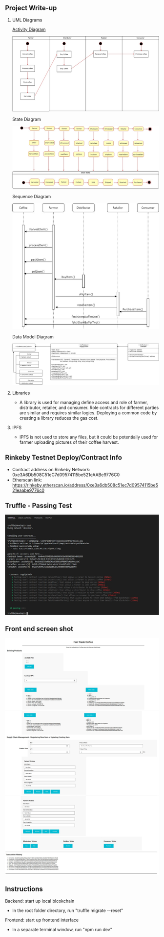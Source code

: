 

## Project Write-up
1. UML Diagrams

     <u>Activity Diagram</u> 
     
      ![Activity Diagram](https://raw.githubusercontent.com/RLNYC/udacity_SupplyChain/master/UML/outputs/Activity%20UML.jpg)
      
    State Diagram

      ![State Diagram](https://raw.githubusercontent.com/RLNYC/udacity_SupplyChain/master/UML/outputs/State%20UML.jpg)
      
    Sequence Diagram

     ![Sequence Diagram](https://raw.githubusercontent.com/RLNYC/udacity_SupplyChain/master/UML/outputs/Sequence%20UML.jpg)
     
    Data Model Diagram

     ![Data Model Diagram](https://raw.githubusercontent.com/RLNYC/udacity_SupplyChain/master/UML/outputs/Data%20Model%20UML.jpg)

2. Libraries
    - A library is used for managing define access and role of farmer, distributor, retailer, and consumer. Role contracts for different parties are similar and requires similar       logics. Deploying a common code by creating a library reduces the gas cost. 

3. IPFS
   - IPFS is not used to store any files, but it could be potentially used for farmer uploading pictures of their coffee harvest.  

## Rinkeby Testnet Deploy/Contract Info
- Contract address on Rinkeby Network: 0xe3A6Db508C51eC7d09574115be521eAABe9776C0
- Etherscan link: https://rinkeby.etherscan.io/address/0xe3a6db508c51ec7d09574115be521eaabe9776c0

## Truffle - Passing Test

   ![Passing Tests](https://raw.githubusercontent.com/RLNYC/udacity_SupplyChain/master/screenshots/passing%20tests.jpg)

## Front end screen shot

   ![frond end 1](https://raw.githubusercontent.com/RLNYC/udacity_SupplyChain/master/screenshots/front%20end%20part%201.jpg)
   ![frond end 2](https://raw.githubusercontent.com/RLNYC/udacity_SupplyChain/master/screenshots/front%20end%20part%202.jpg)
   ![frond end 3](https://raw.githubusercontent.com/RLNYC/udacity_SupplyChain/master/screenshots/front%20end%20part%203.jpg)

## Instructions
   
   Backend: start up local blcokchain
   - In the root folder directory, run "truffle migrate --reset"

   Frontend: start up frontend interface
   - In a separate terminal window, run "npm run dev"

